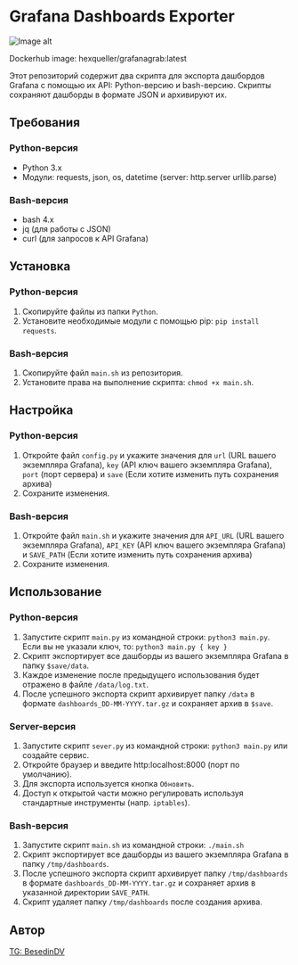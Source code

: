# Grafana Dashboards Exporter
![Image alt](https://github.com/V1RUSnya/GrafanaGrab/blob/main/image/screenshot.png)


Dockerhub image: hexqueller/grafanagrab:latest


Этот репозиторий содержит два скрипта для экспорта дашбордов Grafana с помощью их API: Python-версию и bash-версию. Скрипты сохраняют дашборды в формате JSON и архивируют их.

## Требования

### Python-версия

- Python 3.x
- Модули: requests, json, os, datetime (server: http.server urllib.parse)

### Bash-версия

- bash 4.x
- jq (для работы с JSON)
- curl (для запросов к API Grafana)

## Установка

### Python-версия

1. Скопируйте файлы из папки `Python`.
2. Установите необходимые модули с помощью pip: `pip install requests`.

### Bash-версия

1. Скопируйте файл `main.sh` из репозитория.
2. Установите права на выполнение скрипта: `chmod +x main.sh`.

## Настройка

### Python-версия

1. Откройте файл `config.py` и укажите значения для `url` (URL вашего экземпляра Grafana), `key` (API ключ вашего экземпляра Grafana), `port` (порт сервера) и `save` (Если хотите изменить путь сохранения архива)
2. Сохраните изменения.

### Bash-версия

1. Откройте файл `main.sh` и укажите значения для `API_URL` (URL вашего экземпляра Grafana), `API_KEY` (API ключ вашего экземпляра Grafana) и `SAVE_PATH` (Если хотите изменить путь сохранения архива)
2. Сохраните изменения.

## Использование

### Python-версия

1. Запустите скрипт `main.py` из командной строки: `python3 main.py`. Если вы не указали ключ, то: `python3 main.py { key }`
2. Скрипт экспортирует все дашборды из вашего экземпляра Grafana в папку `$save/data`.
3. Каждое изменение после предыдущего использования будет отражено в файле `/data/log.txt`.
4. После успешного экспорта скрипт архивирует папку `/data` в формате `dashboards_DD-MM-YYYY.tar.gz` и сохраняет архив в `$save`.

### Server-версия

1. Запустите скрипт `sever.py` из командной строки: `python3 main.py` или создайте сервис.
2. Откройте браузер и введите http:localhost:8000 (порт по умолчанию).
3. Для экспорта используется кнопка `Обновить`.
4. Доступ к открытой части можно регулировать используя стандартные инструменты (напр. `iptables`).

### Bash-версия

1. Запустите скрипт `main.sh` из командной строки: `./main.sh`
2. Скрипт экспортирует все дашборды из вашего экземпляра Grafana в папку `/tmp/dashboards`.
3. После успешного экспорта скрипт архивирует папку `/tmp/dashboards` в формате `dashboards_DD-MM-YYYY.tar.gz` и сохраняет архив в указанной директории `SAVE_PATH`.
4. Скрипт удаляет папку `/tmp/dashboards` после создания архива.

## Автор

[TG: BesedinDV](https://t.me/BesedinDV)

